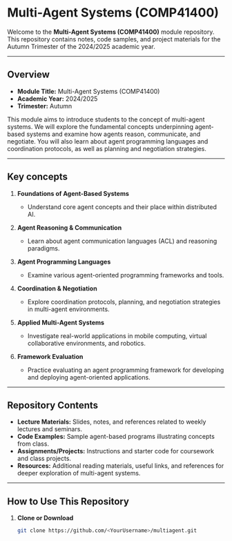 # Multi-Agent Systems (COMP41400)

Welcome to the **Multi-Agent Systems (COMP41400)** module repository. This repository contains notes, code samples, and project materials for the Autumn Trimester of the 2024/2025 academic year.

---

## Overview

- **Module Title:** Multi-Agent Systems (COMP41400)  
- **Academic Year:** 2024/2025  
- **Trimester:** Autumn  

This module aims to introduce students to the concept of multi-agent systems. We will explore the fundamental concepts underpinning agent-based systems and examine how agents reason, communicate, and negotiate. You will also learn about agent programming languages and coordination protocols, as well as planning and negotiation strategies.

---

## Key concepts

1. **Foundations of Agent-Based Systems**  
   - Understand core agent concepts and their place within distributed AI.

2. **Agent Reasoning & Communication**  
   - Learn about agent communication languages (ACL) and reasoning paradigms.

3. **Agent Programming Languages**  
   - Examine various agent-oriented programming frameworks and tools.

4. **Coordination & Negotiation**  
   - Explore coordination protocols, planning, and negotiation strategies in multi-agent environments.

5. **Applied Multi-Agent Systems**  
   - Investigate real-world applications in mobile computing, virtual collaborative environments, and robotics.

6. **Framework Evaluation**  
   - Practice evaluating an agent programming framework for developing and deploying agent-oriented applications.

---

## Repository Contents

- **Lecture Materials:** Slides, notes, and references related to weekly lectures and seminars.  
- **Code Examples:** Sample agent-based programs illustrating concepts from class.  
- **Assignments/Projects:** Instructions and starter code for coursework and class projects.  
- **Resources:** Additional reading materials, useful links, and references for deeper exploration of multi-agent systems.

---

## How to Use This Repository

1. **Clone or Download**  
   ```bash
   git clone https://github.com/<YourUsername>/multiagent.git
